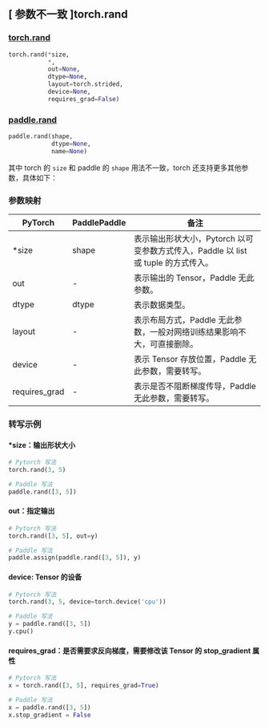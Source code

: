 ## [ 参数不一致 ]torch.rand

### [torch.rand](https://pytorch.org/docs/stable/generated/torch.rand.html?highlight=rand#torch.rand)

```python
torch.rand(*size,
           *,
           out=None,
           dtype=None,
           layout=torch.strided,
           device=None,
           requires_grad=False)
```

### [paddle.rand](https://www.paddlepaddle.org.cn/documentation/docs/zh/develop/api/paddle/rand_cn.html#rand)

```python
paddle.rand(shape,
            dtype=None,
            name=None)
```

其中 torch 的 `size` 和 paddle 的 `shape` 用法不一致，torch 还支持更多其他参数，具体如下：
### 参数映射
| PyTorch       | PaddlePaddle | 备注                                                   |
| ------------- | ------------ | ------------------------------------------------------ |
| *size         | shape        | 表示输出形状大小，Pytorch 以可变参数方式传入，Paddle 以 list 或 tuple 的方式传入。                                     |
| out           | -            | 表示输出的 Tensor，Paddle 无此参数。               |
| dtype           | dtype            | 表示数据类型。               |
| layout        | -            | 表示布局方式，Paddle 无此参数，一般对网络训练结果影响不大，可直接删除。                   |
| device        | -            | 表示 Tensor 存放位置，Paddle 无此参数，需要转写。                   |
| requires_grad | -            | 表示是否不阻断梯度传导，Paddle 无此参数，需要转写。 |


### 转写示例
#### *size：输出形状大小
```python
# Pytorch 写法
torch.rand(3, 5)

# Paddle 写法
paddle.rand([3, 5])
```

#### out：指定输出
```python
# Pytorch 写法
torch.rand([3, 5], out=y)

# Paddle 写法
paddle.assign(paddle.rand([3, 5]), y)
```

#### device: Tensor 的设备
```python
# Pytorch 写法
torch.rand(3, 5, device=torch.device('cpu'))

# Paddle 写法
y = paddle.rand([3, 5])
y.cpu()
```

#### requires_grad：是否需要求反向梯度，需要修改该 Tensor 的 stop_gradient 属性
```python
# Pytorch 写法
x = torch.rand([3, 5], requires_grad=True)

# Paddle 写法
x = paddle.rand([3, 5])
x.stop_gradient = False
```
